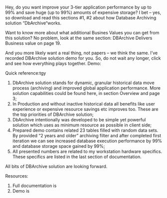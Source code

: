 Hey, do you want improve your 3-tier application performance by up to 99% and save huge (up to 99%) amounts of expensive storage? I bet – yes, so download and read this <document> sections #1, #2 about how Database Archiving solution “DbArchive“works.

Want to know more about what additional Busines Values you can get from this solution? No problem, look at the same <document> section: DBArchive Delivers Business value on page 19.

And you more likely want a real thing, not papers – we think the same. I’ve recorded DBArchive solution demo for you. So, do not wait any longer, click and see how everything plays together.  Demo: <link>

Quick reference:tgy
1.	DbArchive solution stands for dynamic, granular historical data move process (archiving) and improved global application performance. More solution capabilities could be found here, in section Overview and page 3;
2.	In Production and without inactive historical data all benefits like user experience or expensive resource savings etc improves too. These are the top priorities of DBArchive solution;
3.	DbArchive intentionally was developed to be simple yet powerful solution which uses as minimum resource as possible in client side;
4.	Prepared demo contains related 23 tables filled with random data sets. By provided “2 years and older” archiving filter and after completed first iteration we can see increased database execution performance by 99% and database storage space gained by 99%;
5.	All presented numbers are related to my workstation hardware specifics. These specifics are listed in the last section of documentation.

All bits of DBArchive solution are looking forward.

Resources:
1.	Full documentation is <here>
2.	Demo is <here>
